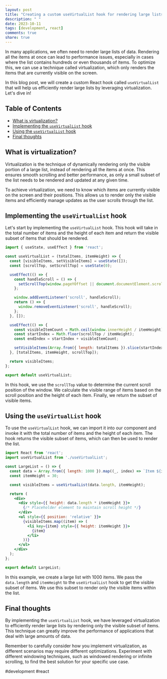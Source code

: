 ```yaml
---
layout: post
title: "Creating a custom useVirtualList hook for rendering large lists efficiently"
description: " "
date: 2023-10-11
tags: [development, react]
comments: true
share: true
---
```


In many applications, we often need to render large lists of data. Rendering all the items at once can lead to performance issues, especially in cases where the list contains hundreds or even thousands of items. To optimize this, we can use a technique called virtualization, which only renders the items that are currently visible on the screen.

In this blog post, we will create a custom React hook called `useVirtualList` that will help us efficiently render large lists by leveraging virtualization. Let's dive in!

## Table of Contents
- [What is virtualization?](#what-is-virtualization)
- [Implementing the `useVirtualList` hook](#implementing-the-usevirtuallist-hook)
- [Using the `useVirtualList` hook](#using-the-usevirtuallist-hook)
- [Final thoughts](#final-thoughts)

## What is virtualization?

Virtualization is the technique of dynamically rendering only the visible portion of a large list, instead of rendering all the items at once. This ensures smooth scrolling and better performance, as only a small subset of the list needs to be rendered and updated at any given time.

To achieve virtualization, we need to know which items are currently visible on the screen and their positions. This allows us to render only the visible items and efficiently manage updates as the user scrolls through the list.

## Implementing the `useVirtualList` hook

Let's start by implementing the `useVirtualList` hook. This hook will take in the total number of items and the height of each item and return the visible subset of items that should be rendered.

```jsx
import { useState, useEffect } from 'react';

const useVirtualList = (totalItems, itemHeight) => {
  const [visibleItems, setVisibleItems] = useState([]);
  const [scrollTop, setScrollTop] = useState(0);

  useEffect(() => {
    const handleScroll = () => {
      setScrollTop(window.pageYOffset || document.documentElement.scrollTop);
    };

    window.addEventListener('scroll', handleScroll);
    return () => {
      window.removeEventListener('scroll', handleScroll);
    };
  }, []);

  useEffect(() => {
    const visibleItemCount = Math.ceil(window.innerHeight / itemHeight);
    const startIndex = Math.floor(scrollTop / itemHeight);
    const endIndex = startIndex + visibleItemCount;

    setVisibleItems(Array.from({ length: totalItems }).slice(startIndex, endIndex));
  }, [totalItems, itemHeight, scrollTop]);

  return visibleItems;
};

export default useVirtualList;
```

In this hook, we use the `scrollTop` value to determine the current scroll position of the window. We calculate the visible range of items based on the scroll position and the height of each item. Finally, we return the subset of visible items.

## Using the `useVirtualList` hook

To use the `useVirtualList` hook, we can import it into our component and invoke it with the total number of items and the height of each item. The hook returns the visible subset of items, which can then be used to render the list.

```jsx
import React from 'react';
import useVirtualList from './useVirtualList';

const LargeList = () => {
  const data = Array.from({ length: 1000 }).map((_, index) => `Item ${index}`);
  const itemHeight = 30;

  const visibleItems = useVirtualList(data.length, itemHeight);

  return (
    <div>
      <div style={{ height: data.length * itemHeight }}>
        {/* Placeholder element to maintain scroll height */}
      </div>
      <ul style={{ position: 'relative' }}>
        {visibleItems.map((item) => (
          <li key={item} style={{ height: itemHeight }}>
            {item}
          </li>
        ))}
      </ul>
    </div>
  );
};

export default LargeList;
```

In this example, we create a large list with 1000 items. We pass the `data.length` and `itemHeight` to the `useVirtualList` hook to get the visible subset of items. We use this subset to render only the visible items within the list.

## Final thoughts

By implementing the `useVirtualList` hook, we have leveraged virtualization to efficiently render large lists by rendering only the visible subset of items. This technique can greatly improve the performance of applications that deal with large amounts of data.

Remember to carefully consider how you implement virtualization, as different scenarios may require different optimizations. Experiment with different windowing techniques, such as windowed rendering or infinite scrolling, to find the best solution for your specific use case.

#development #react